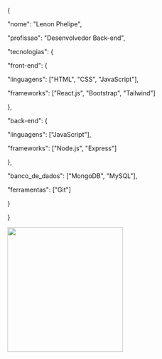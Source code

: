 <p>{</p>
  <p>"nome": "Lenon Phelipe",</p>
  <p>"profissao": "Desenvolvedor Back-end",</p>
  <p>"tecnologias": {</p>
    <p>"front-end": {</p>
      <p>"linguagens": ["HTML", "CSS", "JavaScript"],</p>
      <p>"frameworks": ["React.js", "Bootstrap", "Tailwind"]</p>
    <p>},</p>
    <p>"back-end": {</p>
      <p>"linguagens": ["JavaScript"],</p>
      <p>"frameworks": ["Node.js", "Express"]</p>
    <p>},</p>
    <p>"banco_de_dados": ["MongoDB", "MySQL"],</p>
    <p>"ferramentas": ["Git"]</p>
  <p>}</p>
<p>}</p>

<div>
  <img src="https://github.com/user-attachments/assets/a10c43a6-363e-4f01-9982-366a7c3d3e7f" height="280px" width="260px">
</div>
